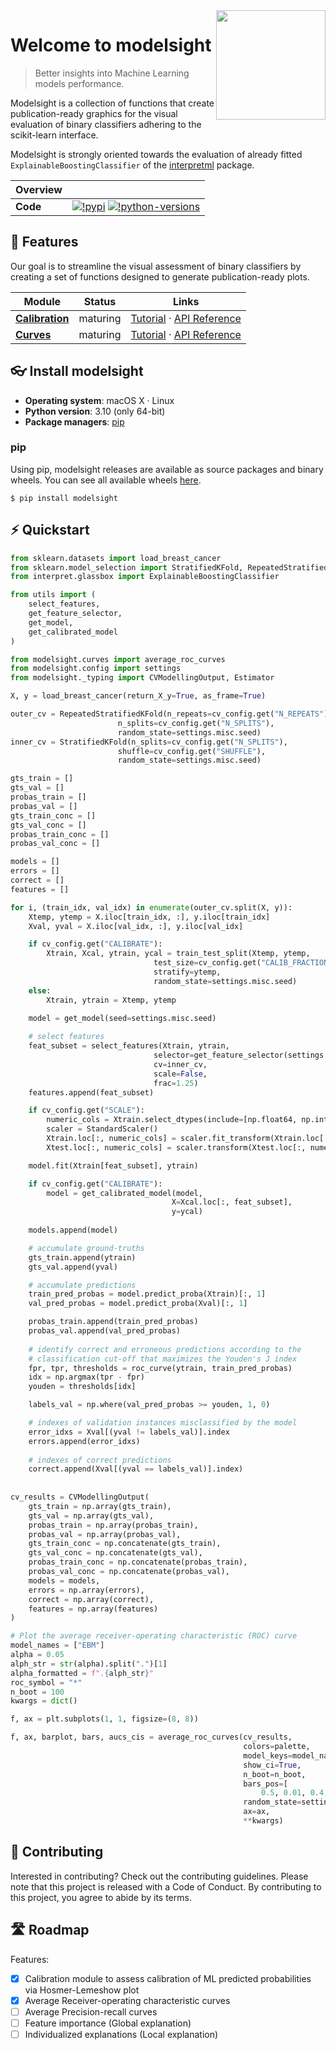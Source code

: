 <img src="https://github.com/francescopisu/modelsight/tree/main/docs/images/modelsight-logo.svg" width="175" align="right" />

# Welcome to modelsight

> Better insights into Machine Learning models performance.

Modelsight is a collection of functions that create publication-ready graphics for the visual evaluation of binary classifiers adhering to the scikit-learn interface. 

Modelsight is strongly oriented towards the evaluation of already fitted `ExplainableBoostingClassifier` of the [interpretml](https://github.com/interpretml/interpret) package.

| Overview | |
|---|---|
| **Code** |  [![!pypi](https://img.shields.io/pypi/v/modelsight?color=orange)](https://pypi.org/project/modelsight/) [![!python-versions](https://img.shields.io/pypi/pyversions/modelsight)](https://www.python.org/) |

## 💫 Features
Our goal is to streamline the visual assessment of binary classifiers by creating a set of functions designed to generate publication-ready plots. 


| Module | Status | Links |
|---|---|---|
| **[Calibration]** | maturing | [Tutorial](https://modelsight.readthedocs.io/en/latest/01_calibration.html) · [API Reference](https://modelsight.readthedocs.io/en/latest/autoapi/modelsight/calibration/index.html) |
| **[Curves]** | maturing | [Tutorial](https://modelsight.readthedocs.io/en/latest/02_curves.html) · [API Reference](https://modelsight.readthedocs.io/en/latest/autoapi/modelsight/curves/index.html) |

[calibration]: https://github.com/francescopisu/modelsight/tree/main/src/modelsight/calibration
[curves]: https://github.com/francescopisu/modelsight/tree/main/src/modelsight/curves

## :eyeglasses: Install modelsight
- **Operating system**: macOS X · Linux
- **Python version**: 3.10 (only 64-bit)
- **Package managers**: [pip]

[pip]: https://pip.pypa.io/en/stable/

### pip
Using pip, modelsight releases are available as source packages and binary wheels. You can see all available wheels [here](https://pypi.org/simple/modelsight/).
```console
$ pip install modelsight
```

## :zap: Quickstart
```python
from sklearn.datasets import load_breast_cancer
from sklearn.model_selection import StratifiedKFold, RepeatedStratifiedKFold
from interpret.glassbox import ExplainableBoostingClassifier

from utils import (
    select_features, 
    get_feature_selector, 
    get_model, 
    get_calibrated_model
)

from modelsight.curves import average_roc_curves
from modelsight.config import settings
from modelsight._typing import CVModellingOutput, Estimator

X, y = load_breast_cancer(return_X_y=True, as_frame=True)

outer_cv = RepeatedStratifiedKFold(n_repeats=cv_config.get("N_REPEATS"), 
                        n_splits=cv_config.get("N_SPLITS"), 
                        random_state=settings.misc.seed)
inner_cv = StratifiedKFold(n_splits=cv_config.get("N_SPLITS"), 
                        shuffle=cv_config.get("SHUFFLE"),
                        random_state=settings.misc.seed)

gts_train = []
gts_val = []
probas_train = []
probas_val = []
gts_train_conc = []
gts_val_conc = []
probas_train_conc = []
probas_val_conc = []

models = []
errors = []
correct = []
features = []

for i, (train_idx, val_idx) in enumerate(outer_cv.split(X, y)):
    Xtemp, ytemp = X.iloc[train_idx, :], y.iloc[train_idx]
    Xval, yval = X.iloc[val_idx, :], y.iloc[val_idx]

    if cv_config.get("CALIBRATE"):
        Xtrain, Xcal, ytrain, ycal = train_test_split(Xtemp, ytemp, 
                                test_size=cv_config.get("CALIB_FRACTION"), 
                                stratify=ytemp, 
                                random_state=settings.misc.seed)
    else:
        Xtrain, ytrain = Xtemp, ytemp
    
    model = get_model(seed=settings.misc.seed)

    # select features
    feat_subset = select_features(Xtrain, ytrain, 
                                selector=get_feature_selector(settings.misc.seed), 
                                cv=inner_cv,
                                scale=False,
                                frac=1.25)
    features.append(feat_subset)

    if cv_config.get("SCALE"):
        numeric_cols = Xtrain.select_dtypes(include=[np.float64, np.int64]).columns.tolist()
        scaler = StandardScaler()
        Xtrain.loc[:, numeric_cols] = scaler.fit_transform(Xtrain.loc[:, numeric_cols])
        Xtest.loc[:, numeric_cols] = scaler.transform(Xtest.loc[:, numeric_cols])            

    model.fit(Xtrain[feat_subset], ytrain)

    if cv_config.get("CALIBRATE"):
        model = get_calibrated_model(model, 
                                    X=Xcal.loc[:, feat_subset],
                                    y=ycal)
    
    models.append(model)

    # accumulate ground-truths
    gts_train.append(ytrain)
    gts_val.append(yval)

    # accumulate predictions
    train_pred_probas = model.predict_proba(Xtrain)[:, 1]
    val_pred_probas = model.predict_proba(Xval)[:, 1]

    probas_train.append(train_pred_probas)
    probas_val.append(val_pred_probas)      
    
    # identify correct and erroneous predictions according to the 
    # classification cut-off that maximizes the Youden's J index
    fpr, tpr, thresholds = roc_curve(ytrain, train_pred_probas)
    idx = np.argmax(tpr - fpr)
    youden = thresholds[idx]

    labels_val = np.where(val_pred_probas >= youden, 1, 0)

    # indexes of validation instances misclassified by the model
    error_idxs = Xval[(yval != labels_val)].index
    errors.append(error_idxs)
    
    # indexes of correct predictions
    correct.append(Xval[(yval == labels_val)].index)
    
    
cv_results = CVModellingOutput(
    gts_train = np.array(gts_train),
    gts_val = np.array(gts_val),
    probas_train = np.array(probas_train),
    probas_val = np.array(probas_val),
    gts_train_conc = np.concatenate(gts_train),
    gts_val_conc = np.concatenate(gts_val),
    probas_train_conc = np.concatenate(probas_train),
    probas_val_conc = np.concatenate(probas_val),
    models = models,
    errors = np.array(errors),
    correct = np.array(correct),
    features = np.array(features)
)

# Plot the average receiver-operating characteristic (ROC) curve
model_names = ["EBM"]
alpha = 0.05
alph_str = str(alpha).split(".")[1]
alpha_formatted = f".{alph_str}"
roc_symbol = "*"
n_boot = 100
kwargs = dict()

f, ax = plt.subplots(1, 1, figsize=(8, 8))

f, ax, barplot, bars, aucs_cis = average_roc_curves(cv_results,
                                                    colors=palette,
                                                    model_keys=model_names,
                                                    show_ci=True,
                                                    n_boot=n_boot,
                                                    bars_pos=[
                                                        0.5, 0.01, 0.4, 0.1*len(model_names)],
                                                    random_state=settings.misc.seed,
                                                    ax=ax,
                                                    **kwargs)
```

## :gift_heart: Contributing

Interested in contributing? Check out the contributing guidelines. Please note that this project is released with a Code of Conduct. By contributing to this project, you agree to abide by its terms.

## 🛣️ Roadmap
Features:
- [x] Calibration module to assess calibration of ML predicted probabilities via Hosmer-Lemeshow plot
- [x] Average Receiver-operating characteristic curves
- [ ] Average Precision-recall curves
- [ ] Feature importance (Global explanation)
- [ ] Individualized explanations (Local explanation)